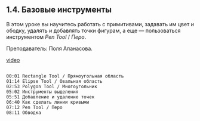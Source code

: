 ## 1.4. Базовые инструменты

В этом уроке вы научитесь работать с примитивами, задавать им цвет и ободку, удалять и добавлять точки фигурам, а еще — пользоваться инструментом *Pen Tool* / *Перо*. 

Преподаватель: Поля Апанасова.

[video](https://player.softculture.cc/embed/PRT/PRT_54.18.09_L1-3_Basic_Tools)

```chapters

00:01 Rectangle Tool / Прямоугольная область
01:14 Elipse Tool / Овальная область
02:53 Polygon Tool / Многоугольник
05:02 Инструменты выделения
05:51 Добавление и удаление точек
06:40 Как сделать линии кривыми
07:12 Pen Tool / Перо
08:11 Обводка

```